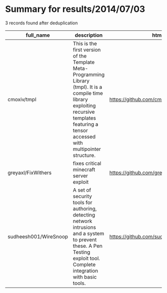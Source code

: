 
# Summary for results/2014/07/03
    
3 records found after deduplication

| full_name | description | html_url | matched_list | matched_count | pushed_at | size | stargazers_count | language | forks_count | vul_ids |
|-----------------------|-------------------------------------------------------------------------------------------------------------------------------------------------------------------------------------------------|------------------------------------------|----------------|-----------------|---------------------------|--------|--------------------|------------|---------------|-----------|
| cmoxiv/tmpl | This is the first version of the Template Meta-Programming Library (tmpl). It is a compile time library exploiting recursive templates featuring a tensor accessed with multipointer structure. | https://github.com/cmoxiv/tmpl | ['exploit'] | 1 | 2014-07-03 01:20:52+00:00 | 192 | 1 | C | 1 | [] |
| greyaxl/FixWithers | fixes critical minecraft server exploit | https://github.com/greyaxl/FixWithers | ['exploit'] | 1 | 2014-07-03 03:44:18+00:00 | 148 | 0 | Java | 0 | [] |
| sudheesh001/WireSnoop | A set of security tools for authoring, detecting network intrusions and a system to prevent these. A Pen Testing exploit tool. Complete integration with basic tools. | https://github.com/sudheesh001/WireSnoop | ['exploit'] | 1 | 2014-07-03 12:49:22+00:00 | 0 | 0 | | 0 | [] |
